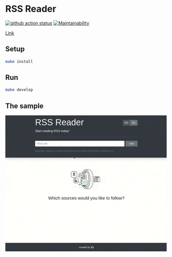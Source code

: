 # RSS Reader

[![github action status](https://github.com/alexSmkh/rss-reader/workflows/Node%20CI/badge.svg)](https://github.com/alexSmkh/rss-reader/actions)
[![Maintainability](https://api.codeclimate.com/v1/badges/35c521bb55651b359360/maintainability)](https://codeclimate.com/github/alexSmkh/rss-reader/maintainability)

[Link](http://rss-reader-git-master.alexsmkh.vercel.app/)

## Setup

```sh
make install
```

## Run

```sh
make develop
```

## The sample
![Sample](./sample.gif)